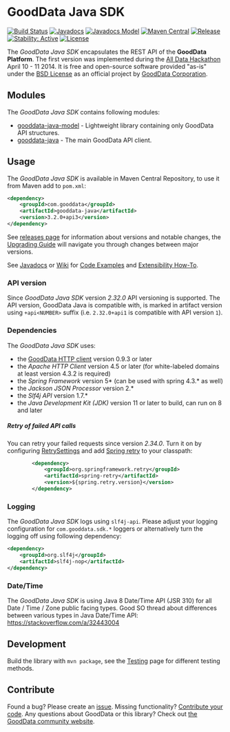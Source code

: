 # GoodData Java SDK
[![Build Status](https://travis-ci.org/gooddata/gooddata-java.png?branch=master)](https://travis-ci.org/gooddata/gooddata-java)
[![Javadocs](http://javadoc.io/badge/com.gooddata/gooddata-java.svg)](http://javadoc.io/doc/com.gooddata/gooddata-java)
[![Javadocs Model](https://javadoc.io/badge/com.gooddata/gooddata-java-model/javadoc.svg?label=javadoc-model)](https://javadoc.io/doc/com.gooddata/gooddata-java-model)
[![Maven Central](https://maven-badges.herokuapp.com/maven-central/com.gooddata/gooddata-java/badge.svg)](https://maven-badges.herokuapp.com/maven-central/com.gooddata/gooddata-java)
[![Release](https://img.shields.io/github/release/gooddata/gooddata-java.svg)](https://github.com/gooddata/gooddata-java/releases)
[![Stability: Active](https://masterminds.github.io/stability/active.svg)](https://masterminds.github.io/stability/active.html)
[![License](https://img.shields.io/badge/license-BSD-blue.svg)](LICENSE.txt)

The *GoodData Java SDK* encapsulates the REST API of the **GoodData Platform**.
The first version was implemented during the [All Data Hackathon](http://hackathon.gooddata.com) April 10 - 11 2014.
It is free and open-source software provided "as-is" under the [BSD License](LICENSE.txt) as an official project by [GoodData Corporation](http://www.gooddata.com).

## Modules

The *GoodData Java SDK* contains following modules:
* [gooddata-java-model](./gooddata-java-model) - Lightweight library containing only GoodData API structures.
* [gooddata-java](./gooddata-java) - The main GoodData API client.

## Usage

The *GoodData Java SDK* is available in Maven Central Repository, to use it from Maven add to `pom.xml`:

```xml
<dependency>
    <groupId>com.gooddata</groupId>
    <artifactId>gooddata-java</artifactId>
    <version>3.2.0+api3</version>
</dependency>
```
See [releases page](https://github.com/gooddata/gooddata-java/releases) for information about versions and notable changes,
the [Upgrading Guide](https://github.com/gooddata/gooddata-java/wiki/Upgrading) will navigate you
through changes between major versions.

See [Javadocs](http://javadoc.io/doc/com.gooddata/gooddata-java)
or [Wiki](https://github.com/gooddata/gooddata-java/wiki) for
[Code Examples](https://github.com/gooddata/gooddata-java/wiki/Code-Examples)
and [Extensibility How-To](https://github.com/gooddata/gooddata-java/wiki/Extending).

### API version
Since *GoodData Java SDK* version *2.32.0* API versioning is supported. The API version, GoodData Java is compatible with, is marked in artifact version using `+api<NUMBER>` suffix (i.e. `2.32.0+api1` is compatible with API version `1`).

### Dependencies

The *GoodData Java SDK* uses:
* the [GoodData HTTP client](https://github.com/gooddata/gooddata-http-client) version 0.9.3 or later
* the *Apache HTTP Client* version 4.5 or later (for white-labeled domains at least version 4.3.2 is required)
* the *Spring Framework* version 5* (can be used with spring 4.3.* as well)
* the *Jackson JSON Processor* version 2.*
* the *Slf4j API* version 1.7.*
* the *Java Development Kit (JDK)* version 11 or later to build, can run on 8 and later

##### Retry of failed API calls

You can retry your failed requests since version *2.34.0*. Turn it on by configuring
[RetrySettings](https://github.com/gooddata/gooddata-java/blob/master/src/main/java/com/gooddata/retry/RetrySettings.java)
and add [Spring retry](https://github.com/spring-projects/spring-retry) to your classpath:
```xml
        <dependency>
            <groupId>org.springframework.retry</groupId>
            <artifactId>spring-retry</artifactId>
            <version>${spring.retry.version}</version>
        </dependency>
```

### Logging

The *GoodData Java SDK* logs using `slf4j-api`. Please adjust your logging configuration for 
`com.gooddata.sdk.*` loggers or alternatively turn the logging off using following dependency:

```xml
<dependency>
    <groupId>org.slf4j</groupId>
    <artifactId>slf4j-nop</artifactId>
</dependency>
```

### Date/Time
The *GoodData Java SDK* is using Java 8 Date/Time API (JSR 310) for all Date / Time / Zone public facing types.
Good SO thread about differences between various types in Java Date/Time API: https://stackoverflow.com/a/32443004

## Development

Build the library with `mvn package`, see the
[Testing](https://github.com/gooddata/gooddata-java/wiki/Testing) page for different testing methods.

## Contribute

Found a bug? Please create an [issue](https://github.com/gooddata/gooddata-java/issues). Missing functionality?
[Contribute your code](CONTRIBUTING.md). Any questions about GoodData or this library? Check out [the GoodData community website](http://community.gooddata.com/).
